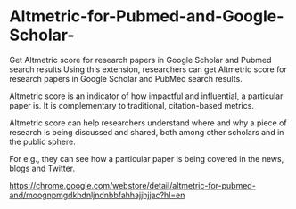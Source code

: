# Altmetric-for-Pubmed-and-Google-Scholar-
Get Altmetric score for research papers in Google Scholar and Pubmed search results
Using this extension, researchers can get Altmetric score for research papers in Google Scholar and PubMed search results. 

Altmetric score is an indicator of how impactful and influential, a particular paper is. It is complementary to traditional, citation-based metrics.  

Altmetric score can help researchers understand where and why a piece of research is being discussed and shared, both among other scholars and in the public sphere.

For e.g., they can see how a particular paper is being covered in the news, blogs and Twitter.

https://chrome.google.com/webstore/detail/altmetric-for-pubmed-and/moognpmgdkhdnljndnbbfahhajjhjjac?hl=en
